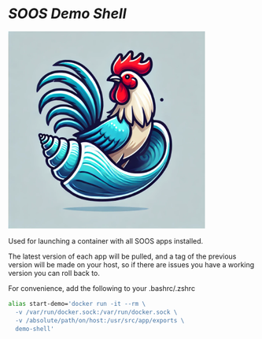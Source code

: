 # *SOOS Demo Shell*
<img src="https://github.com/eallard-soos/demo-shell/blob/main/demo-shell-logo.webp?raw=true" alt="Demo Shell Logo" width="400"/>

Used for launching a container with all SOOS apps installed.

The latest version of each app will be pulled, and a tag of the previous version will be made on your host, so if there are issues you have a working version you can roll back to.

For convenience, add the following to your .bashrc/.zshrc
``` bash
alias start-demo='docker run -it --rm \
  -v /var/run/docker.sock:/var/run/docker.sock \
  -v /absolute/path/on/host:/usr/src/app/exports \
  demo-shell'